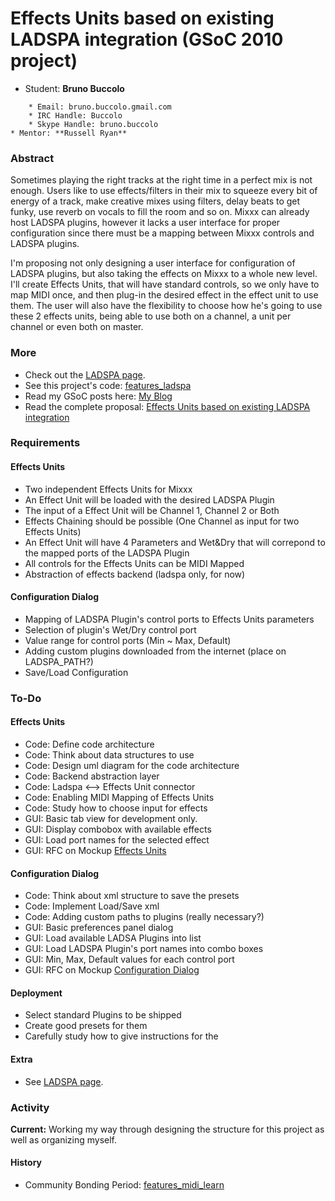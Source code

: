 # Effects Units based on existing LADSPA integration (GSoC 2010 project)

  - Student: **Bruno Buccolo**

<!-- end list -->

``` 
    * Email: bruno.buccolo.gmail.com
    * IRC Handle: Buccolo
    * Skype Handle: bruno.buccolo
* Mentor: **Russell Ryan**
```

### Abstract

Sometimes playing the right tracks at the right time in a perfect mix is
not enough. Users like to use effects/filters in their mix to squeeze
every bit of energy of a track, make creative mixes using filters, delay
beats to get funky, use reverb on vocals to fill the room and so on.
Mixxx can already host LADSPA plugins, however it lacks a user interface
for proper configuration since there must be a mapping between Mixxx
controls and LADSPA plugins.

I'm proposing not only designing a user interface for configuration of
LADSPA plugins, but also taking the effects on Mixxx to a whole new
level. I'll create Effects Units, that will have standard controls, so
we only have to map MIDI once, and then plug-in the desired effect in
the effect unit to use them. The user will also have the flexibility to
choose how he's going to use these 2 effects units, being able to use
both on a channel, a unit per channel or even both on master.

### More

  - Check out the [LADSPA page](ladspa).
  - See this project's code:
    [features\_ladspa](https://code.launchpad.net/~bruno-buccolo/mixxx/features_ladspa)
  - Read my GSoC posts here: [My
    Blog](http://blog.brunobuccolo.com/tagged/GSoC)
  - Read the complete proposal: [Effects Units based on existing LADSPA
    integration](http://docs.google.com/Doc?docid=0AbM4coH1acQfZGczaGdyaG1fODZmcHdqcHdkdw&hl=en_GB)

### Requirements

#### Effects Units

  - Two independent Effects Units for Mixxx
  - An Effect Unit will be loaded with the desired LADSPA Plugin
  - The input of a Effect Unit will be Channel 1, Channel 2 or Both
  - Effects Chaining should be possible (One Channel as input for two
    Effects Units)
  - An Effect Unit will have 4 Parameters and Wet\&Dry that will
    correpond to the mapped ports of the LADSPA Plugin
  - All controls for the Effects Units can be MIDI Mapped
  - Abstraction of effects backend (ladspa only, for now)

#### Configuration Dialog

  - Mapping of LADSPA Plugin's control ports to Effects Units parameters
  - Selection of plugin's Wet/Dry control port
  - Value range for control ports (Min \~ Max, Default)
  - Adding custom plugins downloaded from the internet (place on
    LADSPA\_PATH?)
  - Save/Load Configuration

### To-Do

#### Effects Units

  - Code: Define code architecture
  - Code: Think about data structures to use
  - Code: Design uml diagram for the code architecture
  - Code: Backend abstraction layer
  - Code: Ladspa \<--\> Effects Unit connector
  - Code: Enabling MIDI Mapping of Effects Units
  - Code: Study how to choose input for effects
  - GUI: Basic tab view for development only.
  - GUI: Display combobox with available effects
  - GUI: Load port names for the selected effect
  - GUI: RFC on Mockup [Effects
    Units](http://picasaweb.google.com/bruno.buccolo/GoogleSummerOfCode2010#5454860218402307986)

#### Configuration Dialog

  - Code: Think about xml structure to save the presets
  - Code: Implement Load/Save xml
  - Code: Adding custom paths to plugins (really necessary?)
  - GUI: Basic preferences panel dialog
  - GUI: Load available LADSA Plugins into list
  - GUI: Load LADSPA Plugin's port names into combo boxes
  - GUI: Min, Max, Default values for each control port
  - GUI: RFC on Mockup [Configuration
    Dialog](http://picasaweb.google.com/bruno.buccolo/GoogleSummerOfCode2010#5454889269445147954)

#### Deployment

  - Select standard Plugins to be shipped
  - Create good presets for them
  - Carefully study how to give instructions for the 

#### Extra

  - See [LADSPA page](ladspa).

### Activity

**Current:** Working my way through designing the structure for this
project as well as organizing myself.

#### History

  - Community Bonding Period:
    [features\_midi\_learn](https://code.launchpad.net/~bruno-buccolo/mixxx/features_midi_learn)
